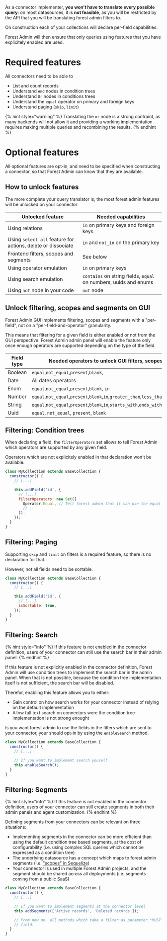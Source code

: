 <!-- - Declaring the API capabilities

  - Can records be listed?
    - Is the output filterable? On which fields? With which operators?
    - Is the output sortable? On which fields?
    - Do we need to fetch all fields on each request? Or can we query partial records?
    - Can the underlying data source load relations?
  - Can records be created?
  - Can records be updated?
  - Can records be deleted?
  - Can records be aggregated? (for charts / counting) -->

As a connector implementer, **you won't have to translate every possible query**: on most datasources, it is **not feasible**, as you will be restricted by the API that you will be translating forest admin filters to.

On construction each of your collections will declare per-field capabilities.

Forest Admin will then ensure that only queries using features that you have explicitely enabled are used.

# Required features

All connectors need to be able to

- List and count records
- Understand `And` nodes in condition trees
- Understand `Or` nodes in conditions trees
- Understand the `equal` operator on primary and foreign keys
- Understand paging (`skip`, `limit`)

{% hint style="warning" %}
Translating the `or` node is a strong contraint, as many backends will not allow it and providing a working implementation requires making multiple queries and recombining the results.
{% endhint %}

# Optional features

All optional features are opt-in, and need to be specified when constructing a connector, so that Forest Admin can know that they are available.

## How to unlock features

The more complete your query translator is, the most forest admin features will be unlocked on your connector

| Unlocked feature                                             | Needed capabilities                                              |
| ------------------------------------------------------------ | ---------------------------------------------------------------- |
| Using relations                                              | `in` on primary keys and foreign keys                            |
| Using `select all` feature for actions, delete or dissociate | `in` and `not_in` on the primary key                             |
| Frontend filters, scopes and segments                        | See below                                                        |
| Using operator emulation                                     | `in` on primary keys                                             |
| Using search emulation                                       | `contains` on string fields, `equal` on numbers, uuids and enums |
| Using `not` node in your code                                | `not` node                                                       |

## Unlock filtering, scopes and segments on GUI

Forest Admin GUI implements filtering, scopes and segments with a "per-field", not on a "per-field-and-operator" granularity.

This means that filtering for a given field is either enabled or not from the GUI perspective. Forest Admin admin panel will enable the feature only once enough operators are supported depending on the type of the field.

| Field type | Needed operators to unlock GUI filters, scopes and segments                                    |
| ---------- | ---------------------------------------------------------------------------------------------- |
| Boolean    | `equal`,`not_equal`,`present`,`blank`,                                                         |
| Date       | All dates operators                                                                            |
| Enum       | `equal`,`not_equal`,`present`,`blank`, `in`                                                    |
| Number     | `equal`,`not_equal`,`present`,`blank`,`in`,`greater_than`,`less_than`                          |
| String     | `equal`,`not_equal`,`present`,`blank`,`in`,`starts_with`,`ends_with`,`contains`,`not_contains` |
| Uuid       | `equal`, `not_equal`, `present`, `blank`                                                       |

## Filtering: Condition trees

When declaring a field, the `filterOperators` set allows to tell Forest Admin which operators are supported by any given field.

Operators which are not explicitely enabled in that declaration won't be available.

```javascript
class MyCollection extends BaseCollection {
  constructor() {
    // [...]

    this.addField('id', {
      // [...]
      filterOperators: new Set([
        Operator.Equal, // Tell forest admin that it can use the equal operator on the id field
        // ...
      ]),
    });
  }
}
```

## Filtering: Paging

Supporting `skip` and `limit` on filters is a required feature, so there is no declaration for that.

However, not all fields need to be sortable.

```javascript
class MyCollection extends BaseCollection {
  constructor() {
    // [...]

    this.addField('id', {
      // [...]
      isSortable: true,
    });
  }
}
```

## Filtering: Search

{% hint style="info" %}
If this feature is not enabled in the connector definition, users of your connector can still use the search bar in their admin panel.
{% endhint %}

If this feature is not explicitly enabled in the connector definition, Forest Admin will use condition trees to implement the search bar in the admin panel. When that is not possible, because the condition tree implementation itself is not sufficient, the search bar will be disabled.

Therefor, enabling this feature allows you to either:

- Gain control on how search works for your connector instead of relying on the default implementation
- Allow full text search on connectors were the condition tree implementation is not strong enought

Is you want forest admin to use the fields in the filters which are sent to your connector, your should opt-in by using the `enableSearch` method.

```javascript
class MyCollection extends BaseCollection {
  constructor() {
    // [...]

    // If you want to implement search youself
    this.enableSearch();
  }
}
```

## Filtering: Segments

{% hint style="info" %}
If this feature is not enabled in the connector definition, users of your connector can still create segments in both their admin panels and agent customization.
{% endhint %}

Defining segments from your connectors can be relevant on three situations:

- Implementing segments in the connector can be more efficient than using the default condition tree based segments, at the cost of configurability (i.e. using complex SQL queries which cannot be expressed as a condition tree)
- The underlying datasource has a concept which maps to forest admin segments (i.e. ["scopes" in Sequelize](https://sequelize.org/master/manual/scopes.html))
- Your connector is used in multiple Forest Admin projects, and the segment should be shared across all deployments (i.e. segments coming from a public SaaS)

```javascript
class MyCollection extends BaseCollection {
  constructor() {
    // [...]

    // If you want to implement segments at the connector level
    this.addSegments(['Active records', 'Deleted records']);

    // From now on, all methods which take a filter as parameter *MUST* not ignore its segment
    // field.
  }
}
```
